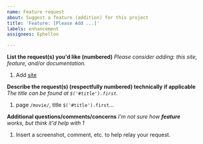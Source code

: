```yaml
---
name: Feature request
about: Suggest a feature (addition) for this project
title: 'Feature: [Please Add ...]'
labels: enhancement
assignees: Ephellon

---
```


**List the request(s) you'd like (numbered)**
*Please consider adding: this site, feature, and/or documentation.*

1. Add [site](#)

**Describe the request(s) (respectfully numbered) technically if applicable**
*The title can be found at `$('#title').first`.*

1. page `/movie/`, title `$('#title').first`...

**Additional questions/comments/concerns**
*I'm not sure how **feature** works, but think it'd help with 1*

1. Insert a screenshot, comment, etc. to help relay your request.
